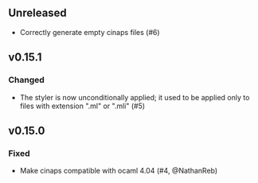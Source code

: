 ## Unreleased

- Correctly generate empty cinaps files (#6)

## v0.15.1

### Changed

- The styler is now unconditionally applied; it used to be applied only to
  files with extension ".ml" or ".mli" (#5)

## v0.15.0

### Fixed

- Make cinaps compatible with ocaml 4.04 (#4, @NathanReb)
